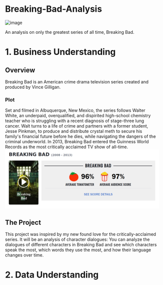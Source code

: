 # Breaking-Bad-Analysis

![image](https://conversationsabouther.net/wp-content/uploads/2014/10/Breaking-Bad.jpg)


An analysis on only the greatest series of all time, Breaking Bad. 


# 1. Business Understanding

## Overview
Breaking Bad is an American crime drama television series created and produced by Vince Gilligan.
### Plot 
Set and filmed in Albuquerque, New Mexico, the series follows Walter White, an underpaid, overqualified, and dispirited high-school chemistry teacher who is struggling with a recent diagnosis of stage-three lung cancer. Walt turns to a life of crime and partners with a former student, Jesse Pinkman, to produce and distribute crystal meth to secure his family's financial future before he dies, while navigating the dangers of the criminal underworld.
In 2013, Breaking Bad entered the Guinness World Records as the most critically acclaimed TV show of all-time.
![image](https://github.com/jishnukoliyadan/the_breaking_bad_network/raw/master/src/imgs/rottentomatoes_review.png)

## The Project
This project was inspired by my new found love for the critically-acclaimed series. It will be an analysis of character dialogues: You can analyze the dialogues of different characters in Breaking Bad and see which characters speak the most, which words they use the most, and how their language changes over time. 


# 2. Data Understanding
